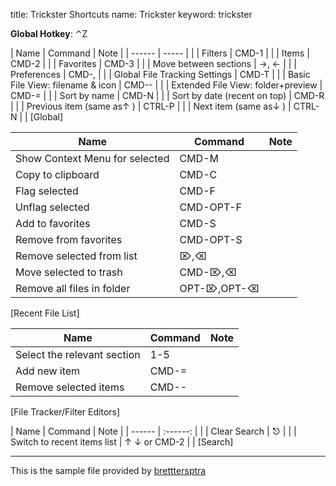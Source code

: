title: Trickster Shortcuts
name: Trickster
keyword: trickster

**Global Hotkey**: ⌃Z

| Name                               | Command | Note |
| ------                             | -----   |      |
| Filters                            | CMD-1   |      |
| Items                              | CMD-2   |      |
| Favorites                          | CMD-3   |      |
| Move between sections              | →, ←    |      |
| Preferences                        | CMD-,   |      |
| Global File Tracking Settings      | CMD-T   |      |
| Basic File View: filename & icon   | CMD--   |      |
| Extended File View: folder+preview | CMD-=   |      |
| Sort by name                       | CMD-N   |      |
| Sort by date (recent on top)       | CMD-R   |      |
| Previous item (same as↑ )          | CTRL-P  |      |
| Next item (same as↓ )              | CTRL-N  |      |
[Global]

|              Name              |   Command   | Note |
|--------------------------------|-------------|------|
| Show Context Menu for selected | CMD-M       |      |
| Copy to clipboard              | CMD-C       |      |
| Flag selected                  | CMD-F       |      |
| Unflag selected                | CMD-OPT-F   |      |
| Add to favorites               | CMD-S       |      |
| Remove from favorites          | CMD-OPT-S   |      |
| Remove selected from list      | ⌦,⌫         |      |
| Move selected to trash         | CMD-⌦,⌫     |      |
| Remove all files in folder     | OPT-⌦,OPT-⌫ |      |
[Recent File List]


|             Name            | Command | Note |
|-----------------------------|---------|------|
| Select the relevant section | 1-5     |      |
| Add new item                | CMD-=   |      |
| Remove selected items       | CMD--   |      |
[File Tracker/Filter Editors]


| Name                        | Command      | Note |
| ------                      | :------:     |      |
| Clear Search                | ⎋            |      |
| Switch to recent items list | ↑ ↓ or CMD-2 |      |
[Search]

---
This is the sample file provided by [bretttersptra](https://raw.githubusercontent.com/ttscoff/mmd2cheatset/master/trickster.md)